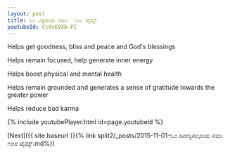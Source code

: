 ```yaml
---
layout: post
title: ಓಂ ವಿಕ್ಷರಾಯ ನಮಃ  ೧೦೮ ಟೈಮ್ಸ್
youtubeId: CcXvEVXb-PI
---
```

 
 
Helps get goodness, bliss and peace and God's blessings
 
Helps remain focused, help generate inner energy 
 
Helps boost physical and mental health 
 
Helps remain grounded and generates a sense of gratitude towards the greater power 
 
Helps reduce bad karma
 
 
 
 


{% include youtubePlayer.html id=page.youtubeId %}
 
[Next]({{ site.baseurl }}{% link  split2/_posts/2015-11-01-ಓಂ ಹಿರಣ್ಯನಾಭಾಯ ನಮಃ ೧೦೮ ಟೈಮ್ಸ್.md%})
 
